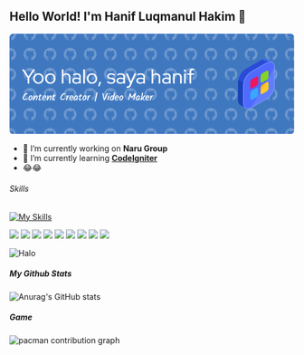 ## Hello World! I'm Hanif Luqmanul Hakim 👋

![gambar1](img\gambar2.png)
<!--
**luqmanaru/luqmanaru** is a ✨ _special_ ✨ repository because its `README.md` (this file) appears on your GitHub profile.

Here are some ideas to get you started:

- 🔭 I’m currently working on ...
- 🌱 I’m currently learning ...
- 👯 I’m looking to collaborate on ...
- 🤔 I’m looking for help with ...
- 💬 Ask me about ...
- 📫 How to reach me: ...
- 😄 Pronouns: ...
- ⚡ Fun fact: ...
-->

- 🔭 I’m currently working on **Naru Group**
- 🌱 I’m currently learning [**CodeIgniter**](https://www.codeigniter.com/)
- 😂😂

###### Skills


[![My Skills](https://skillicons.dev/icons?i=java,php,html,css,py&theme=light)](https://skillicons.dev)

<img src="https://img.shields.io/badge/ChatGPT-74aa9c?style=for-the-badge&logo=openai&logoColor=white
" />
<img src="https://img.shields.io/badge/MySQL-005C84?style=for-the-badge&logo=mysql&logoColor=white" />
<img src="https://img.shields.io/badge/Canva-%2300C4CC.svg?&style=for-the-badge&logo=Canva&logoColor=white
" />
<img src="https://img.shields.io/badge/Codeigniter-EF4223?style=for-the-badge&logo=codeigniter&logoColor=white
" />
<img src="https://img.shields.io/badge/C%2B%2B-00599C?style=for-the-badge&logo=c%2B%2B&logoColor=white
" />
<img src="https://img.shields.io/badge/HTML5-E34F26?style=for-the-badge&logo=html5&logoColor=white
" />
<img src="https://img.shields.io/badge/JavaScript-323330?style=for-the-badge&logo=javascript&logoColor=F7DF1E
" />
<img src="https://img.shields.io/badge/PHP-777BB4?style=for-the-badge&logo=php&logoColor=white
" />
<img src="{BadgeURLHere}" />

 ![Halo](https://media1.giphy.com/media/v1.Y2lkPTc5MGI3NjExNzRka2lwZTljZDY5MHM5YWpwN2Y4eHF5b2NvOWQ3ZWJkdXpiYTJiNSZlcD12MV9pbnRlcm5hbF9naWZfYnlfaWQmY3Q9Zw/ZiPcuOQn9WizpLZ9Fg/giphy.gif)


##### My Github Stats

![Anurag's GitHub stats](https://github-readme-stats.vercel.app/api?username=luqmanaru&show_icons=true&theme=monokai&locale=id)

##### Game
<picture>
  <source media="(prefers-color-scheme: dark)" srcset="https://raw.githubusercontent.com/luqmanaru/luqmanaru/output/pacman-contribution-graph-dark.svg">
  <source media="(prefers-color-scheme: light)" srcset="https://raw.githubusercontent.com/luqmanaru/luqmanaru/output/pacman-contribution-graph.svg">
  <img alt="pacman contribution graph" src="https://raw.githubusercontent.com/luqmanaru/luqmanaru/output/pacman-contribution-graph.svg">
</picture>